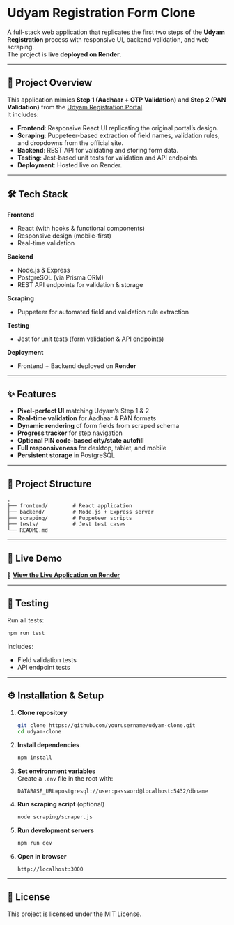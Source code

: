 # Udyam Registration Form Clone

A full-stack web application that replicates the first two steps of the **Udyam Registration** process with responsive UI, backend validation, and web scraping.  
The project is **live deployed on Render**.

---

## 📌 Project Overview

This application mimics **Step 1 (Aadhaar + OTP Validation)** and **Step 2 (PAN Validation)** from the [Udyam Registration Portal](https://udyamregistration.gov.in/UdyamRegistration.aspx).  
It includes:

- **Frontend**: Responsive React UI replicating the original portal’s design.
- **Scraping**: Puppeteer-based extraction of field names, validation rules, and dropdowns from the official site.
- **Backend**: REST API for validating and storing form data.
- **Testing**: Jest-based unit tests for validation and API endpoints.
- **Deployment**: Hosted live on Render.

---

## 🛠 Tech Stack

**Frontend**  
- React (with hooks & functional components)  
- Responsive design (mobile-first)  
- Real-time validation  

**Backend**  
- Node.js & Express  
- PostgreSQL (via Prisma ORM)  
- REST API endpoints for validation & storage  

**Scraping**  
- Puppeteer for automated field and validation rule extraction  

**Testing**  
- Jest for unit tests (form validation & API endpoints)  

**Deployment**  
- Frontend + Backend deployed on **Render**  

---

## ✨ Features

- **Pixel-perfect UI** matching Udyam’s Step 1 & 2  
- **Real-time validation** for Aadhaar & PAN formats  
- **Dynamic rendering** of form fields from scraped schema  
- **Progress tracker** for step navigation  
- **Optional PIN code-based city/state autofill**  
- **Full responsiveness** for desktop, tablet, and mobile  
- **Persistent storage** in PostgreSQL  

---

## 📂 Project Structure

```
.
├── frontend/        # React application
├── backend/         # Node.js + Express server
├── scraping/        # Puppeteer scripts
├── tests/           # Jest test cases
└── README.md
```

---

## 🚀 Live Demo

**🔗 [View the Live Application on Render](https://your-live-app-url-here.com)**

---

## 🧪 Testing

Run all tests:

```bash
npm run test
```

Includes:
- Field validation tests
- API endpoint tests

---

## ⚙️ Installation & Setup

1. **Clone repository**
   ```bash
   git clone https://github.com/yourusername/udyam-clone.git
   cd udyam-clone
   ```

2. **Install dependencies**
   ```bash
   npm install
   ```

3. **Set environment variables**  
   Create a `.env` file in the root with:
   ```
   DATABASE_URL=postgresql://user:password@localhost:5432/dbname
   ```

4. **Run scraping script** (optional)
   ```bash
   node scraping/scraper.js
   ```

5. **Run development servers**
   ```bash
   npm run dev
   ```

6. **Open in browser**
   ```
   http://localhost:3000
   ```

---

## 📜 License

This project is licensed under the MIT License.
